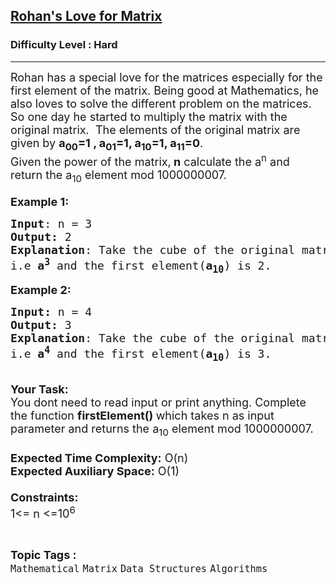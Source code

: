 <h2><a href="https://www.geeksforgeeks.org/problems/rohans-love-for-matrix4723/1?page=1&difficulty=Hard&status=unsolved&sortBy=submissions">Rohan's Love for Matrix</a></h2><h3>Difficulty Level : Hard</h3><hr><div class="problems_problem_content__Xm_eO"><p><span style="font-size:18px">Rohan has a special love for the matrices especially for the first element of the matrix. Being good at Mathematics, he also loves to solve the different problem on the matrices. So one day he started to multiply the matrix with the original matrix.&nbsp; The elements of the original matrix are given by&nbsp;<strong>a<sub>00</sub>=1 , a<sub>01</sub>=1, a<sub>10</sub>=1, a<sub>11</sub>=0</strong>.<br>
Given the power of the matrix,<strong> n</strong> calculate the a<sup>n</sup>&nbsp;and return&nbsp;the a<sub>10</sub> element mod&nbsp;1000000007.</span><br>
<br>
<span style="font-size:18px"><strong>Example 1:</strong></span></p>

<pre><span style="font-size:18px"><strong>Input</strong>: n = 3
<strong>Output:</strong>&nbsp;2&nbsp;
<strong>Explanation</strong>: Take the cube of the original matrix 
i.e <strong>a<sup>3</sup></strong> and the first element(<strong>a<sub>10</sub></strong>) is 2.</span><span style="font-size:18px">
</span></pre>

<p><span style="font-size:18px"><strong>Example 2:</strong></span></p>

<pre><span style="font-size:18px"><strong>Input: </strong>n = 4
<strong>Output:&nbsp;</strong>3
<strong>Explanation</strong>: Take the cube of the original matrix
i.e <strong>a<sup>4</sup></strong> and the first element(<strong>a<sub>10</sub></strong>) is 3.
</span></pre>

<p><br>
<span style="font-size:18px"><strong>Your Task:&nbsp;&nbsp;</strong><br>
You dont need to read input or print anything. Complete the function <strong>firstElement()&nbsp;</strong>which takes n&nbsp;as input parameter and returns the a<sub>10</sub> element mod&nbsp;1000000007.<br>
<br>
<strong>Expected Time Complexity:</strong> O(n)<br>
<strong>Expected Auxiliary Space:</strong> O(1)<br>
<br>
<strong>Constraints:</strong><br>
1&lt;= n&nbsp;&lt;=10<sup>6</sup></span></p>
</div><br><p><span style=font-size:18px><strong>Topic Tags : </strong><br><code>Mathematical</code>&nbsp;<code>Matrix</code>&nbsp;<code>Data Structures</code>&nbsp;<code>Algorithms</code>&nbsp;